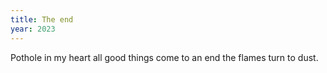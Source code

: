 ```yaml
---
title: The end
year: 2023
---
```

Pothole in my heart
all good things come to an end
the flames turn to dust.
